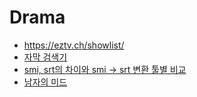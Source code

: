 Drama
=====
* https://eztv.ch/showlist/
* [자막 검색기](http://22min.com/)
* [smi, srt의 차이와 smi -> srt 변환 툴별 비교](http://hepaticboy.tistory.com/135)
* [남자의 미드](http://media.daum.net/life/living/tips/newsview?newsId=20141212155625645)
